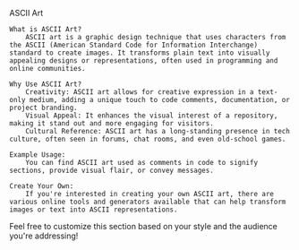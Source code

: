 ASCII Art

    What is ASCII Art?
        ASCII art is a graphic design technique that uses characters from the ASCII (American Standard Code for Information Interchange) standard to create images. It transforms plain text into visually appealing designs or representations, often used in programming and online communities.

    Why Use ASCII Art?
        Creativity: ASCII art allows for creative expression in a text-only medium, adding a unique touch to code comments, documentation, or project branding.
        Visual Appeal: It enhances the visual interest of a repository, making it stand out and more engaging for visitors.
        Cultural Reference: ASCII art has a long-standing presence in tech culture, often seen in forums, chat rooms, and even old-school games.

    Example Usage:
        You can find ASCII art used as comments in code to signify sections, provide visual flair, or convey messages.

    Create Your Own:
        If you're interested in creating your own ASCII art, there are various online tools and generators available that can help transform images or text into ASCII representations.

Feel free to customize this section based on your style and the audience you're addressing!
